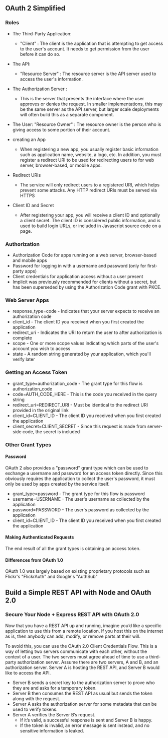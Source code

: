 ## OAuth 2 Simplified
### Roles
* The Third-Party Application: 
    * "Client" : The client is the application that is attempting to get access to the user's account. It needs to get permission from the user before it can do so.

* The API:
    *  "Resource Server" : The resource server is the API server used to access the user's information.

* The Authorization Server : 
    * This is the server that presents the interface where the user approves or denies the request. In smaller implementations, this may be the same server as the API server, but larger scale deployments will often build this as a separate component.
* The User: 
    "Resource Owner" : The resource owner is the person who is giving access to some portion of their account.
* creating an App
    * When registering a new app, you usually register basic information such as application name, website, a logo, etc. In addition, you must register a redirect URI to be used for redirecting users to for web server, browser-based, or mobile apps.
* Redirect URIs
    * The service will only redirect users to a registered URI, which helps prevent some attacks. Any HTTP redirect URIs must be served via HTTPS
* Client ID and Secret
    * After registering your app, you will receive a client ID and optionally a client secret. The client ID is considered public information, and is used to build login URLs, or included in Javascript source code on a page. 
### Authorization
* Authorization Code for apps running on a web server, browser-based and mobile apps
* Password for logging in with a username and password (only for first-party apps)
* Client credentials for application access without a user present
* Implicit was previously recommended for clients without a secret, but has been superseded by using the Authorization Code grant with PKCE.
### Web Server Apps
* response_type=code - Indicates that your server expects to receive an authorization code
* client_id - The client ID you received when you first created the application
* redirect_uri - Indicates the URI to return the user to after authorization is complete
* scope - One or more scope values indicating which parts of the user's account you wish to access
* state - A random string generated by your application, which you'll verify later
### Getting an Access Token
* grant_type=authorization_code - The grant type for this flow is authorization_code
* code=AUTH_CODE_HERE - This is the code you received in the query string
* redirect_uri=REDIRECT_URI - Must be identical to the redirect URI provided in the original link
* client_id=CLIENT_ID - The client ID you received when you first created the application
* client_secret=CLIENT_SECRET - Since this request is made from server-side code, the secret is included
### Other Grant Types
#### Password
OAuth 2 also provides a "password" grant type which can be used to exchange a username and password for an access token directly. Since this obviously requires the application to collect the user's password, it must only be used by apps created by the service itself. 
* grant_type=password - The grant type for this flow is password
* username=USERNAME - The user's username as collected by the application
* password=PASSWORD - The user's password as collected by the application
* client_id=CLIENT_ID - The client ID you received when you first created the application
#### Making Authenticated Requests
The end result of all the grant types is obtaining an access token.
#### Differences from OAuth 1.0
OAuth 1.0 was largely based on existing proprietary protocols such as Flickr's "FlickrAuth" and Google's "AuthSub"
## Build a Simple REST API with Node and OAuth 2.0
### Secure Your Node + Express REST API with OAuth 2.0
Now that you have a REST API up and running, imagine you’d like a specific application to use this from a remote location. If you host this on the internet as is, then anybody can add, modify, or remove parts at their will.

To avoid this, you can use the OAuth 2.0 Client Credentials Flow. This is a way of letting two servers communicate with each other, without the context of a user. The two servers must agree ahead of time to use a third-party authorization server. Assume there are two servers, A and B, and an authorization server. Server A is hosting the REST API, and Server B would like to access the API.

* Server B sends a secret key to the authorization server to prove who they are and asks for a temporary token.
* Server B then consumes the REST API as usual but sends the token along with the request.
* Server A asks the authorization server for some metadata that can be used to verify tokens.
* Server A verifies the Server B’s request.
    * If it’s valid, a successful response is sent and Server B is happy.
    * If the token is invalid, an error message is sent instead, and no sensitive information is leaked.

